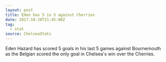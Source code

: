 ```yaml
---  
layout: post
title: Eden has 5 in 5 against Cherries
date: 2017-10-28T21:45:00Z
tag:
  - stat
source: ChelseaStats
---
```

 
Eden Hazard has scored 5 goals in his last 5 games against Bournemouth as the Belgian scored the only goal in Chelsea's win over the Cherries.